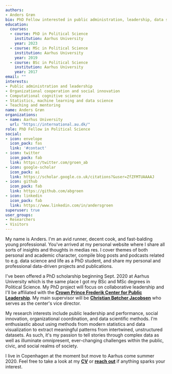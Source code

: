 ```yaml
---
authors:
- Anders Grøn
bio: PhD Fellow interested in public administration, leadership, data science, and social innovation.
education:
  courses:
  - course: PhD in Political Science
    institution: Aarhus University
    year: 2023
  - course: MSc in Political Science
    institution: Aarhus University
    year: 2019
  - course: BSc in Political Science
    institution: Aarhus University
    year: 2017
email: ""
interests:
- Public administration and leadership
- Organizational cooperation and social innovation
- Computational cognitive science
- Statistics, machine learning and data science
- Teaching and mentoring
name: Anders Grøn
organizations:
- name: Aarhus University
  url: "https://international.au.dk/"
role: PhD Fellow in Political Science
social:
- icon: envelope
  icon_pack: fas
  link: '#contact'
- icon: twitter
  icon_pack: fab
  link: https://twitter.com/groen_ab
- icon: google-scholar
  icon_pack: ai
  link: https://scholar.google.co.uk/citations?&user=ZfZFMTUAAAAJ
- icon: github
  icon_pack: fab
  link: https://github.com/abgroen
- icon: linkedin
  icon_pack: fab
  link: https://www.linkedin.com/in/andersgroen
superuser: true
user_groups:
- Researchers
- Visitors
---
```


My name is Anders. I'm an avid runner, decent cook, and fast-balding young professional. You've arrived at my personal website where I share all sorts of insights and thoughts in medias res. I cover themes of both personal and academic character, compile blog posts and podcasts related to e.g. data science and life as a PhD student, and share my personal and professional data-driven projects and publications.

I've been offered a PhD scholarship beginning Sept. 2020 at Aarhus University which is the same place I got my BSc and MSc degrees in Political Science. My PhD project will focus on collaborative leadership and I'll be affiliated with the <a href = "https://ps.au.dk/en/crown-prince-frederik-center-for-public-leadership/" rel ="follow"><strong>Crown Prince Frederik Center for Public Leadership</strong></a>. My main supervisor will be <a href = "https://pure.au.dk/portal/da/persons/christian-boetcher-jacobsen(fd9dea84-2af2-4d41-89ac-117e13f5324c).html" rel ="follow"><strong>Christian Bøtcher Jacobsen</strong></a> who serves as the center's vice director.

My research interests include public leadership and performance, social innovation, organizational coordination, and data scientific methods. I'm enthusiastic about using methods from modern statistics and data visualization to extract meaningful patterns from intertwined, unstructured datasets. As such, it's my passion to tell stories through complex data as well as illuminate omnipresent, ever-changing challenges within the public, civic, and social realms of society.

I live in Copenhagen at the moment but move to Aarhus come summer 2020. Feel free to take a look at my <a href = "https://www.abgroen.com/files/cv.pdf" rel ="follow"><strong>CV</strong></a> or <a href = "https://www.abgroen.com/#contact" rel ="follow"><strong>reach out</strong></a> if anything sparks your interest.
